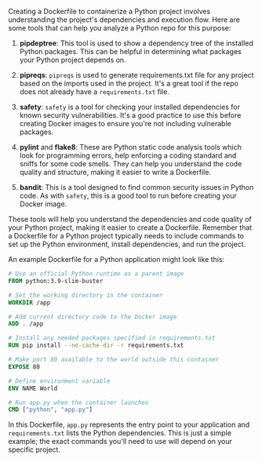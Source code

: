 Creating a Dockerfile to containerize a Python project involves understanding
the project's dependencies and execution flow. Here are some tools that can help
you analyze a Python repo for this purpose:

1. **pipdeptree**: This tool is used to show a dependency tree of the installed
   Python packages. This can be helpful in determining what packages your Python
   project depends on.

2. **pipreqs**: `pipreqs` is used to generate requirements.txt file for any
   project based on the imports used in the project. It's a great tool if the
   repo does not already have a `requirements.txt` file.

3. **safety**: `safety` is a tool for checking your installed dependencies for
   known security vulnerabilities. It's a good practice to use this before
   creating Docker images to ensure you're not including vulnerable packages.

4. **pylint** and **flake8**: These are Python static code analysis tools which
   look for programming errors, help enforcing a coding standard and sniffs for
   some code smells. They can help you understand the code quality and
   structure, making it easier to write a Dockerfile.

5. **bandit**: This is a tool designed to find common security issues in Python
   code. As with `safety`, this is a good tool to run before creating your
   Docker image.

These tools will help you understand the dependencies and code quality of your
Python project, making it easier to create a Dockerfile. Remember that a
Dockerfile for a Python project typically needs to include commands to set up
the Python environment, install dependencies, and run the project.

An example Dockerfile for a Python application might look like this:

```Dockerfile
# Use an official Python runtime as a parent image
FROM python:3.9-slim-buster

# Set the working directory in the container
WORKDIR /app

# Add current directory code to the Docker image
ADD . /app

# Install any needed packages specified in requirements.txt
RUN pip install --no-cache-dir -r requirements.txt

# Make port 80 available to the world outside this container
EXPOSE 80

# Define environment variable
ENV NAME World

# Run app.py when the container launches
CMD ["python", "app.py"]
```

In this Dockerfile, `app.py` represents the entry point to your application
and `requirements.txt` lists the Python dependencies. This is just a simple
example; the exact commands you'll need to use will depend on your specific
project.